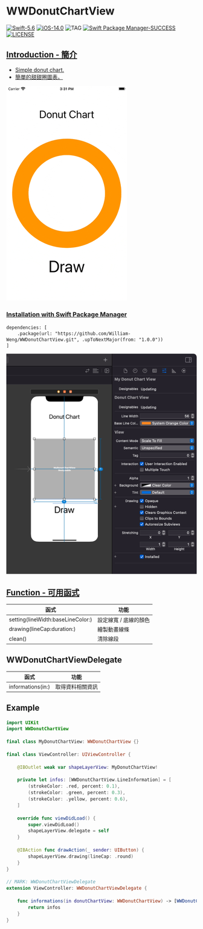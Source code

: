 # WWDonutChartView

[![Swift-5.6](https://img.shields.io/badge/Swift-5.6-orange.svg?style=flat)](https://developer.apple.com/swift/) [![iOS-14.0](https://img.shields.io/badge/iOS-14.0-pink.svg?style=flat)](https://developer.apple.com/swift/) ![TAG](https://img.shields.io/github/v/tag/William-Weng/WWDonutChartView) [![Swift Package Manager-SUCCESS](https://img.shields.io/badge/Swift_Package_Manager-SUCCESS-blue.svg?style=flat)](https://developer.apple.com/swift/) [![LICENSE](https://img.shields.io/badge/LICENSE-MIT-yellow.svg?style=flat)](https://developer.apple.com/swift/)

## [Introduction - 簡介](https://swiftpackageindex.com/William-Weng)
- [Simple donut chart.](https://blog.vizdata.tw/2018/02/how-to_26.html)
- [簡單的甜甜圈圖表。](https://www.canva.com/zh_tw/graphs/doughnut-charts/)

![WWDonutChartView](./Example.gif)

### [Installation with Swift Package Manager](https://medium.com/彼得潘的-swift-ios-app-開發問題解答集/使用-spm-安裝第三方套件-xcode-11-新功能-2c4ffcf85b4b)
```
dependencies: [
    .package(url: "https://github.com/William-Weng/WWDonutChartView.git", .upToNextMajor(from: "1.0.0"))
]
```

![](./IBDesignable.png)

## [Function - 可用函式](https://gitbook.swiftgg.team/swift/swift-jiao-cheng)
|函式|功能|
|-|-|
|setting(lineWidth:baseLineColor:)|設定線寬 / 底線的顏色|
|drawing(lineCap:duration:)|繪製動畫線條|
|clean()|清除線段|

## WWDonutChartViewDelegate
|函式|功能|
|-|-|
|informations(in:)|取得資料相關資訊|

## Example
```swift
import UIKit
import WWDonutChartView

final class MyDonutChartView: WWDonutChartView {}

final class ViewController: UIViewController {
    
    @IBOutlet weak var shapeLayerView: MyDonutChartView!
    
    private let infos: [WWDonutChartView.LineInformation] = [
        (strokeColor: .red, percent: 0.1),
        (strokeColor: .green, percent: 0.3),
        (strokeColor: .yellow, percent: 0.6),
    ]
    
    override func viewDidLoad() {
        super.viewDidLoad()
        shapeLayerView.delegate = self
    }
        
    @IBAction func drawAction(_ sender: UIButton) {
        shapeLayerView.drawing(lineCap: .round)
    }
}

// MARK: WWDonutChartViewDelegate
extension ViewController: WWDonutChartViewDelegate {
    
    func informations(in donutChartView: WWDonutChartView) -> [WWDonutChartView.LineInformation] {
        return infos
    }
}
```


